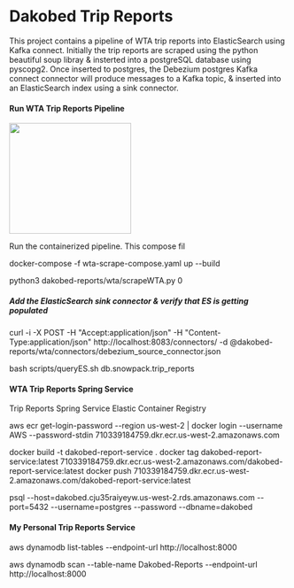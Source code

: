 # Dakobed Trip Reports


This project contains a pipeline of WTA trip reports into ElasticSearch using Kafka connect.  Initially the trip reports are scraped 
using the python beautiful soup libray & insterted into a postgreSQL database using pyscopg2.  Once inserted to postgres, the Debezium
postgres Kafka connect connector will produce messages to a Kafka topic, & inserted into an ElasticSearch index using a sink connector.



#### Run WTA Trip Reports Pipeline

<img src="https://dakobed-style.s3-us-west-2.amazonaws.com/wta.png" width="220" height="200">

Run the containerized pipeline.  This compose fil

docker-compose -f wta-scrape-compose.yaml up --build 

python3 dakobed-reports/wta/scrapeWTA.py 0


##### Add the ElasticSearch sink connector & verify that ES is getting populated

curl -i -X POST -H "Accept:application/json" -H  "Content-Type:application/json" http://localhost:8083/connectors/ -d @dakobed-reports/wta/connectors/debezium_source_connector.json

bash scripts/queryES.sh db.snowpack.trip_reports



#### WTA Trip Reports Spring Service

Trip Reports Spring Service Elastic Container Registry

aws ecr get-login-password --region us-west-2 | docker login --username AWS --password-stdin 710339184759.dkr.ecr.us-west-2.amazonaws.com

docker build -t dakobed-report-service .
docker tag dakobed-report-service:latest 710339184759.dkr.ecr.us-west-2.amazonaws.com/dakobed-report-service:latest
docker push 710339184759.dkr.ecr.us-west-2.amazonaws.com/dakobed-report-service:latest

psql --host=dakobed.cju35raiyeyw.us-west-2.rds.amazonaws.com --port=5432 --username=postgres --password --dbname=dakobed





#### My Personal Trip Reports Service 

aws dynamodb list-tables --endpoint-url http://localhost:8000

aws dynamodb scan --table-name Dakobed-Reports --endpoint-url http://localhost:8000
